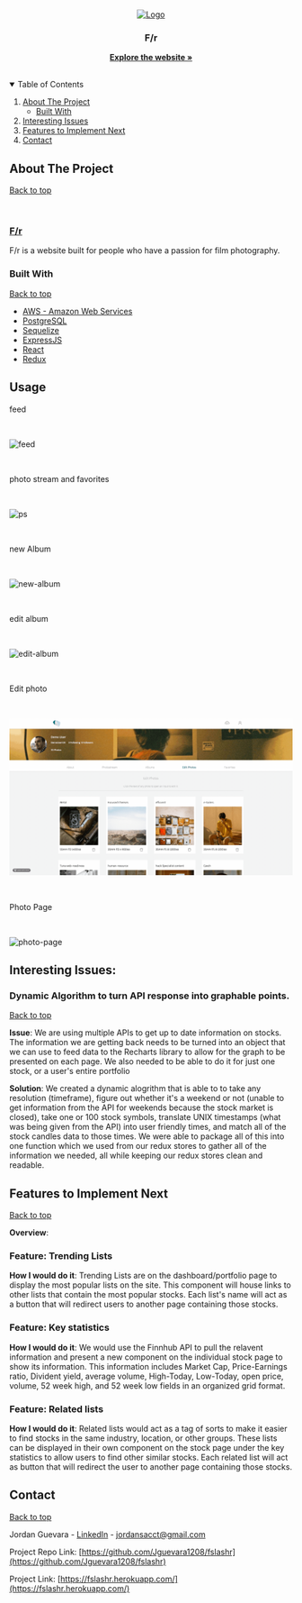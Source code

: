 <br />
<p align="center">
  <a href="https://fslashr.herokuapp.com/">
    <img src="https://cdn.discordapp.com/attachments/906292935765667874/906293015436492840/RH-link.png" alt="Logo" width="90" height="90">
  </a>

  <h3 align="center">F/r</h3>

  <p align="center">
    <a href="https://fslashr.herokuapp.com/" target="_blank"><strong>Explore the website »</strong></a>
    <br />
    <br />
  </p>
</p>



<!-- TABLE OF CONTENTS -->
<details open="open">
  <summary id="table-of-contents">Table of Contents</summary>
  <ol>
    <li>
      <a href="#about-the-project">About The Project</a>
      <ul>
        <li><a href="#built-with">Built With</a></li>
      </ul>
    </li>
    <!-- <li><a href="#usage">Usage</a></li> -->
    <li>
      <a href="#interesting-issues">Interesting Issues</a>
    </li>
    <li>
      <a href="#features-to-implement-next">Features to Implement Next</a>
    <li><a href="#contact">Contact</a></li>
    </li>
  </ol>
</details>



<!-- ABOUT THE PROJECT -->
## About The Project 
[Back to top](#table-of-contents)

<br>

### [F/r](https://notrobinhood.herokuapp.com/)

F/r is a website built for people who have a passion for film photography.

### Built With 
[Back to top](#table-of-contents)
* [AWS - Amazon Web Services](https://aws.amazon.com/)
* [PostgreSQL](https://www.postgresql.org/docs/)
* [Sequelize](https://sequelize.org/)
* [ExpressJS](https://expressjs.com/)
* [React](https://reactjs.org/)
* [Redux](https://redux.js.org/)

## Usage
feed

<br>

![feed](./gifs/feed.gif)

<br>

photo stream and favorites

<br>

![ps](./gifs/ps.gif)

<br>

new Album

<br>

![new-album](./gifs/new-album.gif)

<br>

edit album

<br>

![edit-album](./gifs/edit-album.gif)

<br>

Edit photo

<br>

![edit-photo](./gifs/edit-photo.gif)

<br>

Photo Page

<br>

![photo-page](./gifs/photo-page.gif)

## Interesting Issues:
### Dynamic Algorithm to turn API response into graphable points.
[Back to top](#table-of-contents) 

<b>Issue</b>: We are using multiple APIs to get up to date information on stocks. The information we are getting back needs to be turned into an object that we can use to feed data to the Recharts library to allow for the graph to be presented on each page. We also needed to be able to do it for just one stock, or a user's entire portfolio

<b>Solution</b>: We created a dynamic alogrithm that is able to to take any resolution (timeframe), figure out whether it's a weekend or not (unable to get information from the API for weekends because the stock market is closed), take one or 100 stock symbols, translate UNIX timestamps (what was being given from the API) into user friendly times, and match all of the stock candles data to those times. We were able to package all of this into one function which we used from our redux stores to gather all of the information we needed, all while keeping our redux stores clean and readable.
## Features to Implement Next
[Back to top](#table-of-contents)

<b>Overview</b>:

### <b>Feature</b>: Trending Lists
<b>How I would do it</b>: Trending Lists are on the dashboard/portfolio page to display the most popular lists on the site. This component will house links to other lists that contain the most popular stocks. Each list's name will act as a button that will redirect users to another page containing those stocks.

### <b>Feature</b>: Key statistics
<b>How I would do it</b>: We would use the Finnhub API to pull the relavent information and present a new component on the individual stock page to show its information. This information includes Market Cap, Price-Earnings ratio, Divident yield, average volume, High-Today, Low-Today, open price, volume, 52 week high, and 52 week low fields in an organized grid format.

### <b>Feature</b>: Related lists
<b>How I would do it</b>: Related lists would act as a tag of sorts to make it easier to find stocks in the same industry, location, or other groups. These lists can be displayed in their own component on the stock page under the key statistics to allow users to find other similar stocks. Each related list will act as button that will redirect the user to another page containing those stocks.

<!-- CONTACT -->
## Contact
[Back to top](#table-of-contents)

Jordan Guevara - [LinkedIn](https://www.linkedin.com/in/jordan-guevara-a9370521a/) - jordansacct@gmail.com

Project Repo Link: [https://github.com/Jguevara1208/fslashr](https://github.com/Jguevara1208/fslashr)

Project Link: [https://fslashr.herokuapp.com/](https://fslashr.herokuapp.com/)


<!-- ACKNOWLEDGEMENTS --

<!-- MARKDOWN LINKS & IMAGES -->
[linkedin-url]: https://linkedin.com/in/
